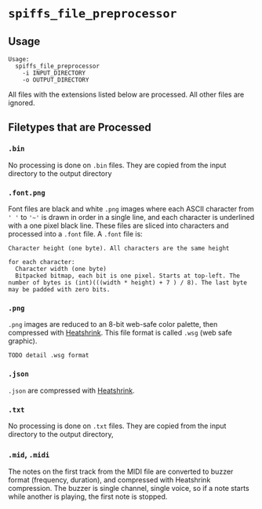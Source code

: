 # `spiffs_file_preprocessor`

## Usage
```
Usage:
  spiffs_file_preprocessor
    -i INPUT_DIRECTORY
    -o OUTPUT_DIRECTORY
```

All files with the extensions listed below are processed. All other files are ignored.

## Filetypes that are Processed

### `.bin`

No processing is done on `.bin` files. They are copied from the input directory to the output directory

### `.font.png`

Font files are black and white `.png` images where each ASCII character from `' '` to `'~'` is drawn in order in a single line, and each character is underlined with a one pixel black line. These files are sliced into characters and processed into a `.font` file. A `.font` file is:

```
Character height (one byte). All characters are the same height

for each character:
  Character width (one byte)
  Bitpacked bitmap, each bit is one pixel. Starts at top-left. The number of bytes is (int)(((width * height) + 7 ) / 8). The last byte may be padded with zero bits.
```

### `.png`

`.png` images are reduced to an 8-bit web-safe color palette, then compressed with [Heatshrink](https://github.com/atomicobject/heatshrink). This file format is called `.wsg` (web safe graphic).

```
TODO detail .wsg format
```

### `.json`

`.json` are compressed with [Heatshrink](https://github.com/atomicobject/heatshrink).

### `.txt`

No processing is done on `.txt` files. They are copied from the input directory to the output directory,

### `.mid`, `.midi`

The notes on the first track from the MIDI file are converted to buzzer format (frequency, duration), and compressed with Heatshrink compression. The buzzer is single channel, single voice, so if a note starts while another is playing, the first note is stopped.
